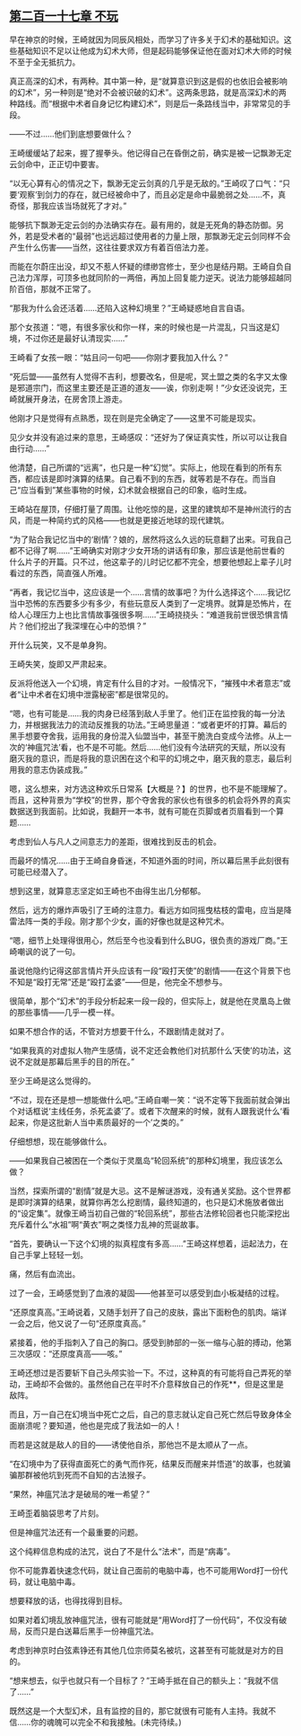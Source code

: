 ## [第二百一十七章 不玩](https://www.xxbiquge.com/11_11207/9171429.html)


  早在神京的时候，王崎就因为同辰风相处，而学习了许多关于幻术的基础知识。这些基础知识不足以让他成为幻术大师，但是起码能够保证他在面对幻术大师的时候不至于全无抵抗力。

  真正高深的幻术，有两种。其中第一种，是“就算意识到这是假的也依旧会被影响的幻术”，另一种则是“绝对不会被识破的幻术”。这两条思路，就是高深幻术的两种路线。而“根据中术者自身记忆构建幻术”，则是后一条路线当中，非常常见的手段。

  ——不过……他们到底想要做什么？

  王崎缓缓站了起来，握了握拳头。他记得自己在昏倒之前，确实是被一记飘渺无定云剑命中，正正切中要害。

  “以无心算有心的情况之下，飘渺无定云剑真的几乎是无敌的。”王崎叹了口气：“只要‘观察’到剑力的存在，就已经被命中了，而且必定是命中最脆弱之处……不，真奇怪，那我应该当场就死了才对。”

  能够抗下飘渺无定云剑的办法确实存在。最有用的，就是无死角的静态防御。另外，若是受术者的“最弱”也远远超过使用者的力量上限，那飘渺无定云剑同样不会产生什么伤害——当然，这往往要求双方有着百倍法力差。

  而能在尔蔚庄出没，却又不惹人怀疑的缥缈宫修士，至少也是结丹期。王崎自负自己法力浑厚，可顶多也就同阶的一两倍，再加上回复能力逆天。说法力能够超越同阶百倍，那就不正常了。

  “那我为什么会还活着……还陷入这种幻境里？”王崎疑惑地自言自语。

  那个女孩道：“嗯，有很多家伙和你一样，来的时候也是一片混乱，只当这是幻境，不过你还是最好认清现实……”

  王崎看了女孩一眼：“姑且问一句吧——你刚才要我加入什么？”

  “死后盟——虽然有人觉得不吉利，想要改名，但是呢，冥土盟之类的名字又太像是邪道宗门，而这里主要还是正道的道友——诶，你别走啊！”少女还没说完，王崎就展开身法，在房舍顶上游走。

  他刚才只是觉得有点熟悉，现在则是完全确定了——这里不可能是现实。

  见少女并没有追过来的意思，王崎感叹：“还好为了保证真实性，所以可以让我自由行动……”

  他清楚，自己所谓的“远离”，也只是一种“幻觉”。实际上，他现在看到的所有东西，都应该是即时演算的结果。自己看不到的东西，就等若是不存在。而当自己“应当看到”某些事物的时候，幻术就会根据自己的印象，临时生成。

  王崎站在屋顶，仔细打量了周围。让他吃惊的是，这里的建筑却不是神州流行的古风，而是一种简约式的风格——也就是更接近地球的现代建筑。

  “为了贴合我记忆当中的‘剧情’？娘的，居然将这么久远的玩意翻了出来。可我自己都不记得了啊……”王崎确实对刚才少女开场的讲话有印象，那应该是他前世看的什么片子的开篇。只不过，他这辈子的儿时记忆都不完全，想要他想起上辈子儿时看过的东西，简直强人所难。

  “再者，我记忆当中，这应该是一个……言情的故事吧？为什么选择这个……我记忆当中恐怖的东西要多少有多少，有些玩意反人类到了一定境界。就算是恐怖片，在给人心理压力上也比言情故事强很多啊……”王崎挠挠头：“难道我前世很恐惧言情片？他们挖出了我深埋在心中的恐惧？”

  开什么玩笑，又不是单身狗。

  王崎失笑，旋即又严肃起来。

  反派将他送入一个幻境，肯定有什么目的才对。一般情况下，“摧残中术者意志”或者“让中术者在幻境中泄露秘密”都是很常见的。

  “嗯，也有可能是……我的肉身已经落到敌人手里了。他们正在监控我的每一分法力，并根据我法力的流动反推我的功法。”王崎思量道：“或者更坏的打算。幕后的黑手想要夺舍我，运用我的身份混入仙盟当中，甚至干脆洗白变成今法修。从上一次的‘神瘟咒法’看，也不是不可能。然后……他们没有今法研究的天赋，所以没有磨灭我的意识，而是将我的意识困在这个和平的幻境之中，磨灭我的意志，最后利用我的意志伪装成我。”

  嗯，这么想来，对方选这种欢乐日常系【大概是？】的世界，也不是不能理解了。而且，这种背景为“学校”的世界，那个夺舍我的家伙也有很多的机会将外界的真实数据送到我面前。比如说，我翻开一本书，就有可能在页脚或者页眉看到一个算题……

  考虑到仙人与凡人之间意志力的差距，很难找到反击的机会。

  而最坏的情况……由于王崎自身昏迷，不知道外面的时间，所以幕后黑手此刻很有可能已经潜入了。

  想到这里，就算意志坚定如王崎也不由得生出几分郁郁。

  然后，远方的爆炸声吸引了王崎的注意力。看远方如同摇曳枯枝的雷电，应当是降雷法阵一类的手段。刚才那个少女，画的好像也就是这种咒术。

  “嗯，细节上处理得很用心，然后至今也没看到什么BUG，很负责的游戏厂商。”王崎嘲讽的说了一句。

  虽说他隐约记得这部言情片开头应该有一段“殴打天使”的剧情——在这个背景下也不知是“殴打无常”还是“殴打孟婆”——但是，他完全不想参与。

  很简单，那个“幻术”的手段分析起来一段一段的，但实际上，就是他在灵凰岛上做的那些事情——几乎一模一样。

  如果不想合作的话，不管对方想要干什么，不跟剧情走就对了。

  “如果我真的对虚拟人物产生感情，说不定还会教他们对抗那什么‘天使’的功法，这说不定就是那幕后黑手的目的所在。”

  至少王崎是这么觉得的。

  “不过，现在还是想一想能做什么吧。”王崎自嘲一笑：“说不定等下我面前就会弹出个对话框说‘主线任务，杀死孟婆’了。或者下次醒来的时候，就有人跟我说什么‘看起来，你是这批新人当中素质最好的一个’之类的。”

  仔细想想，现在能够做什么。

  ——如果我自己被困在一个类似于灵凰岛“轮回系统”的那种幻境里，我应该怎么做？

  当然，探索所谓的“剧情”就是大忌。这不是解谜游戏，没有通关奖励。这个世界都是即时演算的结果，就算你再怎么挖剧情，最终知道的，也只是幻术施放者做出的“设定集”。就像王崎当初自己做的“轮回系统”，那些古法修轮回者也只能深挖出充斥着什么“水祖”啊“黄衣”啊之类怪力乱神的荒诞故事。

  “首先，要确认一下这个幻境的拟真程度有多高……”王崎这样想着，运起法力，在自己手掌上轻轻一划。

  痛，然后有血流出。

  过了一会，王崎感觉到了血液的凝固——他甚至可以感受到血小板凝结的过程。

  “还原度真高。”王崎说着，又随手划开了自己的皮肤，露出下面粉色的肌肉。端详一会之后，他又说了一句“还原度真高。”

  紧接着，他的手指刺入了自己的胸口。感受到肺部的一张一缩与心脏的搏动，他第三次感叹：“还原度真高——咳。”

  王崎还想过是否要斩下自己头颅实验一下。不过，这种真的有可能将自己弄死的举动，王崎却不会做的。虽然他自己在平时不介意释放自己的作死**，但是这里是敌阵。

  而且，万一自己在幻境当中死亡之后，自己的意志就认定自己死亡然后导致身体全面崩溃呢？要知道，他也是完成了我法如一的人！

  而若是这就是敌人的目的——诱使他自杀，那他岂不是太顺从了一点。

  “在幻境中为了获得直面死亡的勇气而作死，结果反而醒来并悟道”的故事，也就骗骗那群被他坑到死而不自知的古法猴子。

  “果然，神瘟咒法才是破局的唯一希望？”

  王崎歪着脑袋思考了片刻。

  但是神瘟咒法还有一个最重要的问题。

  这个纯粹信息构成的法咒，说白了不是什么“法术”，而是“病毒”。

  你不可能靠着快速念代码，就让自己面前的电脑中毒，也不可能用Word打一份代码，就让电脑中毒。

  想要释放的话，也得找得到目标。

  如果对着幻境乱放神瘟咒法，很有可能就是“用Word打了一份代码”，不仅没有破局，反而只是白送幕后黑手一份神瘟咒法。

  考虑到神京时白弦素铮还有其他几位宗师莫名被坑，这甚至有可能就是对方的目的。

  “想来想去，似乎也就只有一个目标了？”王崎手抵在自己的额头上：“我就不信了……”

  既然这是一个大型幻术，且有监控的目的，那它就很有可能有人主持。我就不信……你的魂魄可以完全不和我接触。(未完待续。)
